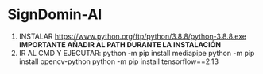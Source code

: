 # SignDomin-AI
1. INSTALAR https://www.python.org/ftp/python/3.8.8/python-3.8.8.exe
   **IMPORTANTE AÑADIR AL PATH DURANTE LA INSTALACIÓN**
2. IR AL CMD Y EJECUTAR:
   python -m pip install mediapipe
   python -m pip install opencv-python
   python -m pip install tensorflow==2.13
